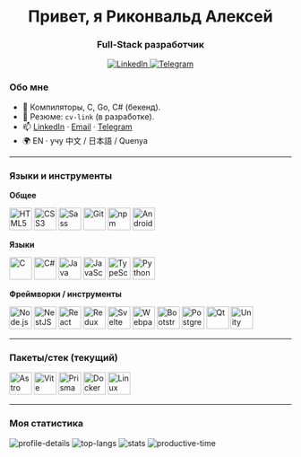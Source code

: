 <div id="name" align="center">
  <h1>Привет, я Риконвальд Алексей</h1>
  <h3>Full-Stack разработчик</h3>
</div>

<div id="socials" align="center">
  <a href="https://www.linkedin.com/in/%D0%B0%D0%BB%D0%B5%D0%BA%D1%81%D0%B5%D0%B9-%D1%80%D0%B8%D0%BA%D0%BE%D0%BD%D0%B2%D0%B0%D0%BB%D1%8C%D0%B4-06b4ba208/">
    <img alt="LinkedIn" src="https://img.shields.io/badge/LinkedIn-0A66C2?style=for-the-badge&logo=linkedin&logoColor=white">
  </a>
  <a href="https://t.me/Rickonvald">
    <img alt="Telegram" src="https://img.shields.io/badge/Telegram-229ED9?style=for-the-badge&logo=telegram&logoColor=white">
  </a>
</div>

### Обо мне
- 🌱 Компиляторы, C, Go, C# (бекенд).
- 📄 Резюме: `cv-link` (в разработке).
- 📫 [LinkedIn](https://www.linkedin.com/in/%D0%B0%D0%BB%D0%B5%D0%BA%D1%81%D0%B5%D0%B9-%D1%80%D0%B8%D0%BA%D0%BE%D0%BD%D0%B2%D0%B0%D0%BB%D1%8C%D0%B4-06b4ba208/) · [Email](mailto:rickonvald@gmail.com) · [Telegram](https://t.me/Rickonvald)
- 🌍 EN · учу 中文 / 日本語 / Quenya

---

### Языки и инструменты

**Общее**  
<p>
<img alt="HTML5" title="HTML5" width="40" height="40" src="https://cdn.jsdelivr.net/gh/devicons/devicon@latest/icons/html5/html5-original.svg" />
<img alt="CSS3" title="CSS3" width="40" height="40" src="https://cdn.jsdelivr.net/gh/devicons/devicon@latest/icons/css3/css3-original.svg" />
<img alt="Sass" title="Sass" width="40" height="40" src="https://cdn.jsdelivr.net/gh/devicons/devicon@latest/icons/sass/sass-original.svg" />
<img alt="Git" title="Git" width="40" height="40" src="https://cdn.jsdelivr.net/gh/devicons/devicon@latest/icons/git/git-plain.svg" />
<img alt="npm" title="npm" width="40" height="40" src="https://cdn.jsdelivr.net/gh/devicons/devicon@latest/icons/npm/npm-original-wordmark.svg" />
<img alt="Android" title="Android" width="40" height="40" src="https://cdn.jsdelivr.net/gh/devicons/devicon@latest/icons/android/android-plain.svg" />
</p>

**Языки**  
<p>
<img alt="C" title="C" width="40" height="40" src="https://cdn.jsdelivr.net/gh/devicons/devicon@latest/icons/c/c-original.svg" />
<img alt="C#" title="C#" width="40" height="40" src="https://cdn.jsdelivr.net/gh/devicons/devicon@latest/icons/csharp/csharp-original.svg" />
<img alt="Java" title="Java" width="40" height="40" src="https://cdn.jsdelivr.net/gh/devicons/devicon@latest/icons/java/java-original.svg" />
<img alt="JavaScript" title="JavaScript" width="40" height="40" src="https://cdn.jsdelivr.net/gh/devicons/devicon@latest/icons/javascript/javascript-original.svg" />
<img alt="TypeScript" title="TypeScript" width="40" height="40" src="https://cdn.jsdelivr.net/gh/devicons/devicon@latest/icons/typescript/typescript-original.svg" />
<img alt="Python" title="Python" width="40" height="40" src="https://cdn.jsdelivr.net/gh/devicons/devicon@latest/icons/python/python-original.svg" />
</p>

**Фреймворки / инструменты**  
<p>
<img alt="Node.js" title="Node.js" width="40" height="40" src="https://cdn.jsdelivr.net/gh/devicons/devicon@latest/icons/nodejs/nodejs-original.svg" />
<img alt="NestJS" title="NestJS" width="40" height="40" src="https://cdn.jsdelivr.net/gh/devicons/devicon@latest/icons/nestjs/nestjs-plain.svg" />
<img alt="React" title="React" width="40" height="40" src="https://cdn.jsdelivr.net/gh/devicons/devicon@latest/icons/react/react-original.svg" />
<img alt="Redux" title="Redux" width="40" height="40" src="https://cdn.jsdelivr.net/gh/devicons/devicon@latest/icons/redux/redux-original.svg" />
<img alt="Svelte" title="Svelte" width="40" height="40" src="https://cdn.jsdelivr.net/gh/devicons/devicon@latest/icons/svelte/svelte-original.svg" />
<img alt="Webpack" title="Webpack" width="40" height="40" src="https://cdn.jsdelivr.net/gh/devicons/devicon@latest/icons/webpack/webpack-original.svg" />
<img alt="Bootstrap" title="Bootstrap" width="40" height="40" src="https://cdn.jsdelivr.net/gh/devicons/devicon@latest/icons/bootstrap/bootstrap-plain.svg" />
<img alt="PostgreSQL" title="PostgreSQL" width="40" height="40" src="https://cdn.jsdelivr.net/gh/devicons/devicon@latest/icons/postgresql/postgresql-original.svg" />
<img alt="Qt" title="Qt" width="40" height="40" src="https://cdn.jsdelivr.net/gh/devicons/devicon@latest/icons/qt/qt-original.svg" />
<img alt="Unity" title="Unity" width="40" height="40" src="https://cdn.jsdelivr.net/gh/devicons/devicon@latest/icons/unity/unity-original.svg" />
</p>

---

### Пакеты/стек (текущий)
<p>
<img alt="Astro" title="Astro" width="40" height="40" src="https://cdn.jsdelivr.net/gh/devicons/devicon@latest/icons/astro/astro-original.svg" />
<img alt="Vite" title="Vite" width="40" height="40" src="https://cdn.jsdelivr.net/gh/devicons/devicon@latest/icons/vite/vite-original.svg" />
<img alt="Prisma" title="Prisma" width="40" height="40" src="https://cdn.jsdelivr.net/gh/devicons/devicon@latest/icons/prisma/prisma-original.svg" />
<img alt="Docker" title="Docker" width="40" height="40" src="https://cdn.jsdelivr.net/gh/devicons/devicon@latest/icons/docker/docker-original.svg" />
<img alt="Linux" title="Linux" width="40" height="40" src="https://cdn.jsdelivr.net/gh/devicons/devicon@latest/icons/linux/linux-original.svg" />
</p>

---

### Моя статистика
<div id="stat">
  <img alt="profile-details" src="https://github-profile-summary-cards.vercel.app/api/cards/profile-details?username=Rickovald&theme=github_dark" />
  <img alt="top-langs" src="https://github-profile-summary-cards.vercel.app/api/cards/most-commit-language?username=Rickovald&theme=github_dark" />
  <img alt="stats" src="https://github-profile-summary-cards.vercel.app/api/cards/stats?username=Rickovald&theme=github_dark" />
  <img alt="productive-time" src="https://github-profile-summary-cards.vercel.app/api/cards/productive-time?username=Rickovald&theme=github_dark&utcOffset=3.00" />
</div>

<!-- Альтернативный стабильный CDN на случай, если devicon «поедет»:
https://icongr.am/devicon/nestjs-plain.svg?size=40
-->

